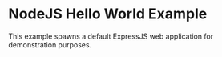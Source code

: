 NodeJS Hello World Example
==========================

This example spawns a default ExpressJS web application for demonstration purposes.
